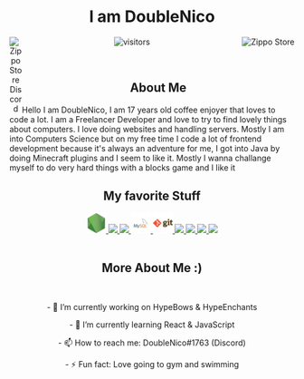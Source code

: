 <h1 align="center"> I am DoubleNico </h1> 
<div align="center">
  <a href="https://discord.com/invite/j5Fb3jj2Sq">
    <img align="left" alt="Zippo Store Discord" width="22px" src="https://raw.githubusercontent.com/peterthehan/peterthehan/master/assets/discord.svg" />
  </a>  
  <a href="https://www.youtube.com/watch?v=dQw4w9WgXcQ">
    <img align="right" alt="Zippo Store " src="https://img.shields.io/badge/-ZippoStore-blue" />
  </a> 
  
  ![visitors](https://visitor-badge.glitch.me/badge?page_id=DoubleNico.DoubleNico) 
</div>
<br />
 <h2 align="center"> About Me </h2>
  Hello I am DoubleNico, I am 17 years old coffee enjoyer that loves to code a lot. I am a Freelancer Developer and love to try to find lovely things about computers. I love doing websites and handling servers. Mostly I am into Computers Science but on my free time I code a lot of frontend development because it's always an adventure for me, I got into Java by doing Minecraft plugins and I seem to like it. Mostly I wanna challange myself to do very hard things with a blocks game and I like it
  
  <h2 align="center"> My favorite Stuff </h3>
<div align="center">
  <a href="https://www.youtube.com/watch?v=dQw4w9WgXcQ">
  <code><img height="35" src="https://raw.githubusercontent.com/github/explore/80688e429a7d4ef2fca1e82350fe8e3517d3494d/topics/nodejs/nodejs.png"></code>
  <code><img height="35" src="https://github.com/abranhe/programming-languages-logos/blob/master/src/cpp/cpp_48x48.png?raw=true"></code>
  <code><img height="35" src="https://github.com/abranhe/programming-languages-logos/blob/master/src/python/python_48x48.png?raw=true"></code>
  <code><img height="35" src="https://raw.githubusercontent.com/github/explore/80688e429a7d4ef2fca1e82350fe8e3517d3494d/topics/mysql/mysql.png"></code>  
  <code><img height="35" src="https://raw.githubusercontent.com/github/explore/80688e429a7d4ef2fca1e82350fe8e3517d3494d/topics/git/git.png"></code>  
  <code><img height="35" src="https://raw.githubusercontent.com/abranhe/programming-languages-logos/30a0ecf99188be99a3c75a00efb5be61eca9c382/src/java/java_48x48.png"></code>
  <code><img height="35" src="https://github.com/abranhe/programming-languages-logos/blob/30a0ecf99188be99a3c75a00efb5be61eca9c382/src/csharp/csharp_32x32.png?raw=true"></code>   <code><img height="35" src="https://github.com/abranhe/programming-languages-logos/blob/30a0ecf99188be99a3c75a00efb5be61eca9c382/src/html/html_48x48.png?raw=true"></code>
  <code><img height="35" src="https://github.com/abranhe/programming-languages-logos/blob/master/src/css/css_48x48.png?raw=true"></code>  
  </a>
</div>
 
<br />  
<h2 align="center"> More About Me :) </h2>
<br />
<div align="center">
  <p>- 🔭 I’m currently working on HypeBows & HypeEnchants
  <p>- 🌱 I’m currently learning React & JavaScript
  <p>- 📫 How to reach me: DoubleNico#1763 (Discord)
  <p>- ⚡ Fun fact: Love going to gym and swimming
</div>

